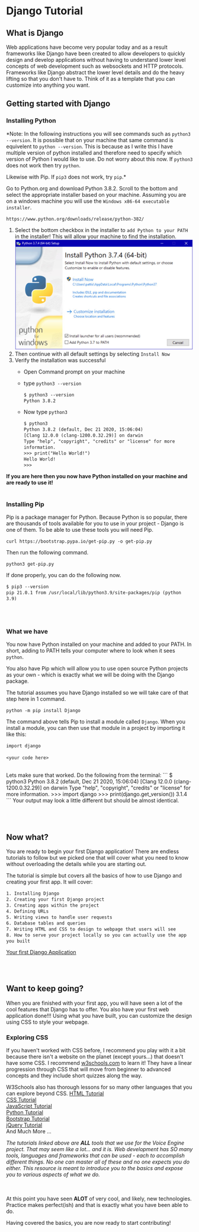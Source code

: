 # Django Tutorial

## What is Django
Web applications have become very popular today and as a result frameworks like Django have been created to allow developers to quickly design and develop applications without having to understand lower level concepts of web development such as websockets and HTTP protocols. Frameworks like Django abstract the lower level details and do the heavy lifting so that you don't have to. Think of it as a template that you can customize into anything you want.

## Getting started with Django

### Installing Python

*Note: In the following instructions you will see commands such as `python3 --version`. It is possible that on your machine that same command is equivelent to `python --version`. This is because as I write this I have multiple version of python installed and therefore need to specify which version of Python I would like to use. Do not worry about this now. If `python3` does not work then try `python`.

Likewise with Pip. If `pip3` does not work, try `pip`.*

Go to Python.org and download Python 3.8.2. Scroll to the bottom and select the appropriate installer based on your machine. Assuming you are on a windows machine you will use the `Windows x86-64 executable installer`.

```
https://www.python.org/downloads/release/python-382/
```

1. Select the bottom checkbox in the installer to `add Python to your PATH` in the installer! This will allow your machine to find the installation.<br><img src="img/py-installer.png" alt="drawing" width="500"/>
2. Then continue with all default settings by selecting `Install Now`
3. Verify the installation was successful
    - Open Command prompt on your machine
    - type `python3 --version`
   
        ```
        $ python3 --version
        Python 3.8.2
        ```
    - Now type `python3`
    
        ```
        $ python3
        Python 3.8.2 (default, Dec 21 2020, 15:06:04)
        [Clang 12.0.0 (clang-1200.0.32.29)] on darwin
        Type "help", "copyright", "credits" or "license" for more information.
        >>> print("Hello World!")
        Hello World!
        >>>
        ```  

**If you are here then you now have Python installed on your machine and are ready to use it!**
<br><br>
### Installing Pip
Pip is a package manager for Python. Because Python is so popular, there are thousands of tools available for you to use in your project - Django is one of them. To be able to use these tools you will need Pip.
```
curl https://bootstrap.pypa.io/get-pip.py -o get-pip.py
```
Then run the following command.
```
python3 get-pip.py
```

If done properly, you can do the following now.
```
$ pip3 --version
pip 21.0.1 from /usr/local/lib/python3.9/site-packages/pip (python 3.9)
```

<br><br>
### What we have
You now have Python installed on your machine and added to your PATH. In short, adding to PATH tells your computer where to look when it sees `python`.

You also have Pip which will allow you to use open source Python projects as your own - which is exactly what we will be doing with the Django package.

The tutorial assumes you have Django installed so we will take care of that step here in 1 command.
```
python -m pip install Django
```
The command above tells Pip to install a module called `Django`. When you install a module, you can then use that module in a project by importing it like this:
```
import django

<your code here>
```
<br>
Lets make sure that worked. Do the following from the terminal:
```
$ python3
Python 3.8.2 (default, Dec 21 2020, 15:06:04)
[Clang 12.0.0 (clang-1200.0.32.29)] on darwin
Type "help", "copyright", "credits" or "license" for more information.
>>> import django
>>> print(django.get_version())
3.1.4
```
Your output may look a little different but should be almost identical. 

<br><br>
## Now what?
You are ready to begin your first Django application! There are endless tutorials to follow but we picked one that will cover what you need to know without overloading the details while you are starting out.

The tutorial is simple but covers all the basics of how to use Django and creating your first app. It will cover:
```
1. Installing Django
2. Creating your first Django project
3. Creating apps within the project
4. Defining URLs
5. Writing views to handle user requests
6. Database tables and queries
7. Writing HTML and CSS to design to webpage that users will see
8. How to serve your project locally so you can actually use the app you built
```
 
[Your first Django Application](https://www.pythonistaplanet.com/to-do-list-app-using-django/)
 
<br><br>
## Want to keep going?
When you are finished with your first app, you will have seen a lot of the cool features that Django has to offer. You also have your first web application done!!! Using what you have built, you can customize the design using CSS to style your webpage.

### Exploring CSS
If you haven't worked with CSS before, I recommend you play with it a bit because there isn't a website on the planet (except yours...) that doesn't have some CSS. I recommend [w3schools.com](https://www.w3schools.com/css/default.asp) to learn it! They have a linear progression through CSS that will move from beginner to advanced concepts and they include short quizzes along the way.

W3Schools also has thorough lessons for so many other languages that you can explore beyond CSS. 
        [HTML Tutorial](https://www.w3schools.com/html/default.asp)<br>
        [CSS Tutorial](https://www.w3schools.com/css/default.asp)<br>
        [JavaScript Tutorial](https://www.w3schools.com/js/default.asp)<br>
        [Python Tutorial](https://www.w3schools.com/pyth0n/default.asp)<br>
        [Bootstrap Tutorial](https://www.w3schools.com/bootstrap4/default.asp)<br>
        [jQuery Tutorial](https://www.w3schools.com/jquery/default.asp)<br>
        And Much More ...

*The tutorials linked above are **ALL** tools that we use for the Voice Engine project. That may seem like a lot... and it is. Web development has SO many tools, languages and frameworks that can be used - each to accomplish different things. No one can master all of these and no one expects you do either. This resource is meant to introduce you to the basics and expose you to various aspects of what we do.*
 
<br><br>
At this point you have seen **ALOT** of very cool, and likely, new technologies. Practice makes perfect(ish) and that is exactly what you have been able to do. 

Having covered the basics, you are now ready to start contributing!
